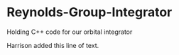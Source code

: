 # Reynolds-Group-Integrator
Holding C++ code for our orbital integrator

Harrison added this line of text.
